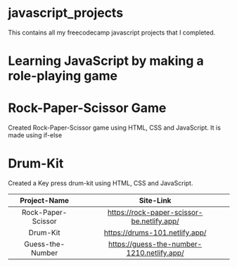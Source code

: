 # javascript_projects
This contains all my freecodecamp javascript projects that I completed.
# Learning JavaScript by making a role-playing game


# Rock-Paper-Scissor Game
Created Rock-Paper-Scissor game using HTML, CSS and JavaScript. It is made using if-else

# Drum-Kit
Created a Key press drum-kit using HTML, CSS and JavaScript.

| Project-Name | Site-Link |
| :---:| :---:|
| Rock-Paper-Scissor |  https://rock-paper-scissor-be.netlify.app/ |
| Drum-Kit | https://drums-101.netlify.app/ |
| Guess-the-Number | https://guess-the-number-1210.netlify.app/ |
